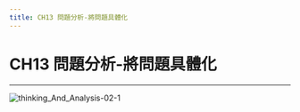 ```yaml
---
title: CH13 問題分析-將問題具體化
---
```


# CH13 問題分析-將問題具體化
---

![thinking_And_Analysis-02-1](/docFubon/thinking_And_Analysis/thinking_And_Analysis-2-01.png)
